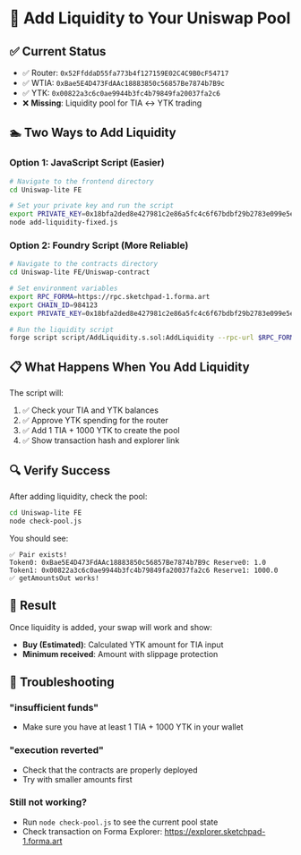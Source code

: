 # 🚀 Add Liquidity to Your Uniswap Pool

## ✅ Current Status
- ✅ Router: `0x52FfddaD55fa773b4f127159E02C4C9B0cF54717`
- ✅ WTIA: `0xBae5E4D473FdAAc18883850c56857Be7874b7B9c`
- ✅ YTK: `0x00822a3c6c0ae9944b3fc4b79849fa20037fa2c6`
- ❌ **Missing**: Liquidity pool for TIA ↔ YTK trading

## 🏊 Two Ways to Add Liquidity

### Option 1: JavaScript Script (Easier)
```bash
# Navigate to the frontend directory
cd Uniswap-lite FE

# Set your private key and run the script
export PRIVATE_KEY=0x18bfa2ded8e427981c2e86a5fc4c6f67bdbf29b2783e099e5edc73eceff95375
node add-liquidity-fixed.js
```

### Option 2: Foundry Script (More Reliable)
```bash
# Navigate to the contracts directory
cd Uniswap-lite FE/Uniswap-contract

# Set environment variables
export RPC_FORMA=https://rpc.sketchpad-1.forma.art
export CHAIN_ID=984123
export PRIVATE_KEY=0x18bfa2ded8e427981c2e86a5fc4c6f67bdbf29b2783e099e5edc73eceff95375

# Run the liquidity script
forge script script/AddLiquidity.s.sol:AddLiquidity --rpc-url $RPC_FORMA --chain-id $CHAIN_ID --private-key $PRIVATE_KEY --broadcast
```

## 📋 What Happens When You Add Liquidity

The script will:
1. ✅ Check your TIA and YTK balances
2. ✅ Approve YTK spending for the router
3. ✅ Add 1 TIA + 1000 YTK to create the pool
4. ✅ Show transaction hash and explorer link

## 🔍 Verify Success

After adding liquidity, check the pool:
```bash
cd Uniswap-lite FE
node check-pool.js
```

You should see:
```
✅ Pair exists!
Token0: 0xBae5E4D473FdAAc18883850c56857Be7874b7B9c Reserve0: 1.0
Token1: 0x00822a3c6c0ae9944b3fc4b79849fa20037fa2c6 Reserve1: 1000.0
✅ getAmountsOut works!
```

## 🎯 Result

Once liquidity is added, your swap will work and show:
- **Buy (Estimated)**: Calculated YTK amount for TIA input
- **Minimum received**: Amount with slippage protection

## 🔧 Troubleshooting

### "insufficient funds"
- Make sure you have at least 1 TIA + 1000 YTK in your wallet

### "execution reverted"
- Check that the contracts are properly deployed
- Try with smaller amounts first

### Still not working?
- Run `node check-pool.js` to see the current pool state
- Check transaction on Forma Explorer: https://explorer.sketchpad-1.forma.art
